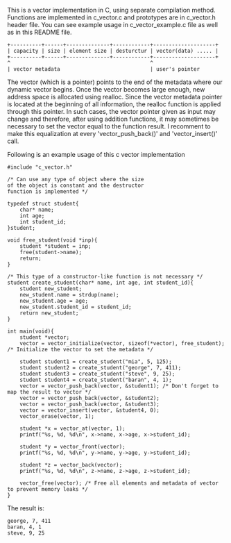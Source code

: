 This is a vector implementation in C, using separate compilation method. Functions are implemented in c_vector.c and prototypes are in c_vector.h header file. You can see example usage in c_vector_example.c file as well as in this README file.

    +----------+------+--------------+------------+--------------------+
    | capacity | size | element size | desturctur | vector(data) ..... |
    +----------+------+--------------+------------+--------------------+
    ^                                             ^
    | vector metadata                             | user's pointer

The vector (which is a pointer) points to the end of the metadata where our dynamic vector begins. Once the vector becomes large enough, new address space is allocated using realloc. Since the vector metadata pointer is located at the beginning of all information, the realloc function is applied through this pointer. In such cases, the vector pointer given as input may change and therefore, after using addition functions, it may sometimes be necessary to set the vector equal to the function result. I recomment to make this equalization at every 'vector_push_back()' and 'vector_insert()' call.

Following is an example usage of this c vector implementation

    #include "c_vector.h"

    /* Can use any type of object where the size 
    of the object is constant and the destructor 
    function is implemented */

    typedef struct student{
        char* name;
        int age;
        int student_id;
    }student;

    void free_student(void *inp){
        student *student = inp;
        free(student->name);
        return;
    }

    /* This type of a constructor-like function is not necessary */
    student create_student(char* name, int age, int student_id){
        student new_student;
        new_student.name = strdup(name); 
        new_student.age = age;
        new_student.student_id = student_id;
        return new_student;
    }

    int main(void){
        student *vector;
        vector = vector_initialize(vector, sizeof(*vector), free_student); /* Initialize the vector to set the metadata */

        student student1 = create_student("mia", 5, 125); 
        student student2 = create_student("george", 7, 411);
        student student3 = create_student("steve", 9, 25);
        student student4 = create_student("baran", 4, 1);
        vector = vector_push_back(vector, &student1); /* Don't forget to map the result to vector */
        vector = vector_push_back(vector, &student2);
        vector = vector_push_back(vector, &student3);
        vector = vector_insert(vector, &student4, 0);
        vector_erase(vector, 1);

        student *x = vector_at(vector, 1);
        printf("%s, %d, %d\n", x->name, x->age, x->student_id);

        student *y = vector_front(vector);
        printf("%s, %d, %d\n", y->name, y->age, y->student_id);

        student *z = vector_back(vector);
        printf("%s, %d, %d\n", z->name, z->age, z->student_id);

        vector_free(vector); /* Free all elements and metadata of vector to prevent memory leaks */
    }

The result is:

    george, 7, 411
    baran, 4, 1
    steve, 9, 25